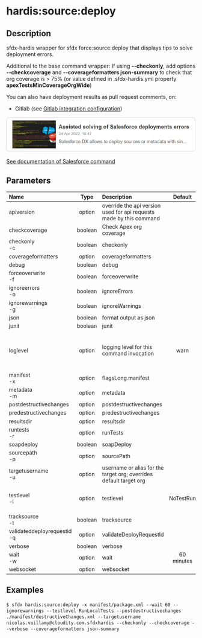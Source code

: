 <!-- This file has been generated with command 'sfdx hardis:doc:plugin:generate'. Please do not update it manually or it may be overwritten -->
# hardis:source:deploy

## Description

sfdx-hardis wrapper for sfdx force:source:deploy that displays tips to solve deployment errors.

Additional to the base command wrapper: If using **--checkonly**, add options **--checkcoverage** and **--coverageformatters json-summary** to check that org coverage is > 75% (or value defined in .sfdx-hardis.yml property **apexTestsMinCoverageOrgWide**)

You can also have deployment results as pull request comments, on:

- Gitlab (see [Gitlab integration configuration](https://sfdx-hardis.cloudity.com/salesforce-ci-cd-setup-integration-gitlab/))

[![Assisted solving of Salesforce deployments errors](https://github.com/hardisgroupcom/sfdx-hardis/raw/main/docs/assets/images/article-deployment-errors.jpg)](https://nicolas.vuillamy.fr/assisted-solving-of-salesforce-deployments-errors-47f3666a9ed0)

[See documentation of Salesforce command](https://developer.salesforce.com/docs/atlas.en-us.sfdx_cli_reference.meta/sfdx_cli_reference/cli_reference_force_source.htm#cli_reference_force_source_deploy)


## Parameters

|Name|Type|Description|Default|Required|Options|
|:---|:--:|:----------|:-----:|:------:|:-----:|
|apiversion|option|override the api version used for api requests made by this command||||
|checkcoverage|boolean|Check Apex org coverage||||
|checkonly<br/>-c|boolean|checkonly||||
|coverageformatters|option|coverageformatters||||
|debug|boolean|debug||||
|forceoverwrite<br/>-f|boolean|forceoverwrite||||
|ignoreerrors<br/>-o|boolean|ignoreErrors||||
|ignorewarnings<br/>-g|boolean|ignoreWarnings||||
|json|boolean|format output as json||||
|junit|boolean|junit||||
|loglevel|option|logging level for this command invocation|warn||trace<br/>debug<br/>info<br/>warn<br/>error<br/>fatal|
|manifest<br/>-x|option|flagsLong.manifest||||
|metadata<br/>-m|option|metadata||||
|postdestructivechanges|option|postdestructivechanges||||
|predestructivechanges|option|predestructivechanges||||
|resultsdir|option|resultsdir||||
|runtests<br/>-r|option|runTests||||
|soapdeploy|boolean|soapDeploy||||
|sourcepath<br/>-p|option|sourcePath||||
|targetusername<br/>-u|option|username or alias for the target org; overrides default target org||||
|testlevel<br/>-l|option|testlevel|NoTestRun||NoTestRun<br/>RunSpecifiedTests<br/>RunLocalTests<br/>RunAllTestsInOrg|
|tracksource<br/>-t|boolean|tracksource||||
|validateddeployrequestid<br/>-q|option|validateDeployRequestId||||
|verbose|boolean|verbose||||
|wait<br/>-w|option|wait|60 minutes|||
|websocket|option|websocket||||

## Examples

```shell
$ sfdx hardis:source:deploy -x manifest/package.xml --wait 60 --ignorewarnings --testlevel RunLocalTests --postdestructivechanges ./manifest/destructiveChanges.xml --targetusername nicolas.vuillamy@cloudity.com.sfdxhardis --checkonly --checkcoverage --verbose --coverageformatters json-summary
```


